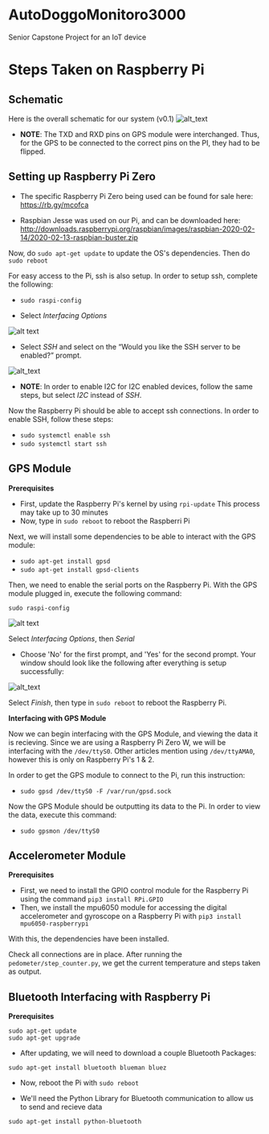 # AutoDoggoMonitoro3000
Senior Capstone Project for an IoT device


# Steps Taken on Raspberry Pi

## Schematic

Here is the overall schematic for our system (v0.1)
![alt_text](https://user-images.githubusercontent.com/47087525/100073859-41dd5e80-2dfb-11eb-9189-17576a0fa752.png)

* **NOTE**: The TXD and RXD pins on GPS module were interchanged. Thus, for the GPS to be connected to the correct pins on the PI, they had to be flipped.

## Setting up Raspberry Pi Zero

* The specific Raspberry Pi Zero being used can be found for sale here: https://rb.gy/mcofca

* Raspbian Jesse was used on our Pi, and can be downloaded here: http://downloads.raspberrypi.org/raspbian/images/raspbian-2020-02-14/2020-02-13-raspbian-buster.zip

Now, do `sudo apt-get update` to update the OS's dependencies. Then do `sudo reboot`

For easy access to the Pi, ssh is also setup. In order to setup ssh, complete the following:

* `sudo raspi-config`

* Select *Interfacing Options* 

![alt text](https://phoenixnap.com/kb/wp-content/uploads/2020/01/raspi-config-interfacing-options.png)

* Select *SSH* and select <Yes> on the “Would you like the SSH server to be enabled?” prompt.
  
![alt_text](https://phoenixnap.com/kb/wp-content/uploads/2020/01/raspi-config-ssh.png)


* **NOTE**: In order to enable I2C for I2C enabled devices, follow the same steps, but select *I2C* instead of *SSH*.


Now the Raspberry Pi should be able to accept ssh connections. In order to enable SSH, follow these steps:
* `sudo systemctl enable ssh`
* `sudo systemctl start ssh`


## GPS Module

**Prerequisites**

* First, update the Raspberry Pi's kernel by using `rpi-update`
  This process may take up to 30 minutes
* Now, type in `sudo reboot` to reboot the Raspberri Pi

Next, we will install some dependencies to be able to interact with the GPS module:
* `sudo apt-get install gpsd`
* `sudo apt-get install gpsd-clients`

Then, we need to enable the serial ports on the Raspberry Pi. With the GPS module plugged in, execute the following command:

`sudo raspi-config`

![alt text](https://maker.pro/storage/6tMJPDg/6tMJPDg1MG3tNSvbXQCItSYAZObuUtuqohDisW2t.png)

Select *Interfacing Options*, then *Serial*
* Choose 'No' for the first prompt, and 'Yes' for the second prompt. Your window should look like the following after everything is setup successfully:

![alt_text](https://maker.pro/storage/G2g9fjl/G2g9fjlbcKjQNlGecFn1yekjWx3B3f791dMzyMjY.png)

Select *Finish*, then type in `sudo reboot` to reboot the Raspberry Pi.

**Interfacing with GPS Module**

Now we can begin interfacing with the GPS Module, and viewing the data it is recieving. Since we are using a Raspberry Pi Zero W, we will be interfacing with the `/dev/ttyS0`. Other articles mention using `/dev/ttyAMA0`, however this is only on Raspberry Pi's 1 & 2.

In order to get the GPS module to connect to the Pi, run this instruction:
* `sudo gpsd /dev/ttyS0 -F /var/run/gpsd.sock`

Now the GPS Module should be outputting its data to the Pi. In order to view the data, execute this command:
* `sudo gpsmon /dev/ttyS0`


## Accelerometer Module

**Prerequisites**

* First, we need to install the GPIO control module for the Raspberry Pi using the command `pip3 install RPi.GPIO`
* Then, we install the mpu6050 module for accessing the digital accelerometer and gyroscope on a Raspberry Pi with `pip3 install mpu6050-raspberrypi`

With this, the dependencies have been installed.

Check all connections are in place. After running the `pedometer/step_counter.py`, we get the current temperature and steps taken as output. 


## Bluetooth Interfacing with Raspberry Pi

**Prerequisites**

```
sudo apt-get update
sudo apt-get upgrade
```
* After updating, we will need to download a couple Bluetooth Packages:

`sudo apt-get install bluetooth blueman bluez`

* Now, reboot the Pi with `sudo reboot`

* We'll need the Python Library for Bluetooth communication to allow us to send and recieve data

`sudo apt-get install python-bluetooth`
